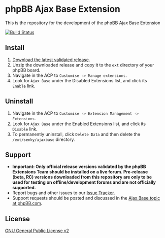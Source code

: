 # phpBB Ajax Base Extension

This is the repository for the development of the phpBB Ajax Base Extension

[![Build Status](https://travis-ci.org/Senky/phpbb-ext-ajax-base.svg?branch=master)](https://travis-ci.org/Senky/phpbb-ext-ajax-base)

## Install

1. [Download the latest validated release](https://www.phpbb.com/customise/db/extension/ajax_base/).
2. Unzip the downloaded release and copy it to the `ext` directory of your phpBB board.
3. Navigate in the ACP to `Customise -> Manage extensions`.
4. Look for `Ajax Base` under the Disabled Extensions list, and click its `Enable` link.

## Uninstall

1. Navigate in the ACP to `Customise -> Extension Management -> Extensions`.
2. Look for `Ajax Base` under the Enabled Extensions list, and click its `Disable` link.
3. To permanently uninstall, click `Delete Data` and then delete the `/ext/senky/ajaxbase` directory.

## Support

* **Important: Only official release versions validated by the phpBB Extensions Team should be installed on a live forum. Pre-release (beta, RC) versions downloaded from this repository are only to be used for testing on offline/development forums and are not officially supported.**
* Report bugs and other issues to our [Issue Tracker](https://github.com/Senky/phpbb-ext-ajax-base/issues).
* Support requests should be posted and discussed in the [Ajax Base topic at phpBB.com](https://www.phpbb.com/customise/db/extension/ajax_base/support).

## License
[GNU General Public License v2](http://opensource.org/licenses/GPL-2.0)
